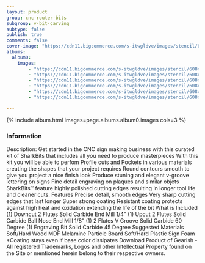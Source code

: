```yaml
---
layout: product
group: cnc-router-bits
subgroup: v-bit-carving
subtype: false
publish: true
comments: false
cover-image: "https://cdn11.bigcommerce.com/s-itwgldve/images/stencil/608x608/products/4163/8688/3160-kit_3d_sign_maker_cnc_bit_kit_v2__32251__28908.1675310629.png?c=2"
albums:
  album0:
    images:
        - "https://cdn11.bigcommerce.com/s-itwgldve/images/stencil/608x608/products/4163/8688/3160-kit_3d_sign_maker_cnc_bit_kit_v2__32251__28908.1675310629.png?c=2"
        - "https://cdn11.bigcommerce.com/s-itwgldve/images/stencil/608x608/products/4163/8686/SB-2014-NS_box__66681.1575316613__30213.1675310629.jpg?c=2"
        - "https://cdn11.bigcommerce.com/s-itwgldve/images/stencil/608x608/products/4163/8672/sb_1518_ns_g_w_1__83818.1675310629.png?c=2"
        - "https://cdn11.bigcommerce.com/s-itwgldve/images/stencil/608x608/products/4163/8330/SB-3060__31174.1576258071.1280.1280__88472.1675310629.jpg?c=2"
        - "https://cdn11.bigcommerce.com/s-itwgldve/images/stencil/608x608/products/4163/8708/sb_4502545_ns_g_w_1__97654.1675310630.png?c=2"
        - "https://cdn11.bigcommerce.com/s-itwgldve/images/stencil/608x608/products/4163/8670/sharkbit_tray_1__13091.1579725188__48118.1675310629.jpg?c=2"

---
```


{% include album.html images=page.albums.album0.images cols=3 %}

### Information

Description:
 Get started in the CNC sign making business with this curated kit of SharkBits that includes all you need to produce masterpieces  With this kit you will be able to perfom  Profile cuts and Pockets in various materials creating the shapes that your project requires Round contours smooth to give you project a nice finish look Produce stuning and elegant v-groove lettering on signs Fine detail engraving on plaques and similar objets   SharkBits™ feature highly polished cutting edges resulting in longer tool life and cleaner cuts.  Features  Precise detail, smooth edges Very sharp cutting edges that last longer Super strong coating Resistant coating protects against high heat and oxidation extending the life of the bit  What is Included  (1) Downcut 2 Flutes Solid Carbide End Mill 1/4" (1) Upcut 2 Flutes Solid Carbide Ball Nose End Mill 1/8" (1) 2 Flutes V Groove Solid Carbide 60 Degree (1) Engraving Bit Solid Carbide 45 Degree  Suggested Materials   Soft/Hard Wood MDF Melamine Particle Board Soft/Hard Plastic Sign Foam   *Coating stays even if base color dissipates Download Product of Gearish - All registered Trademarks, Logos and other Intellectual Property found on the Site or mentioned herein belong to their respective owners.  

